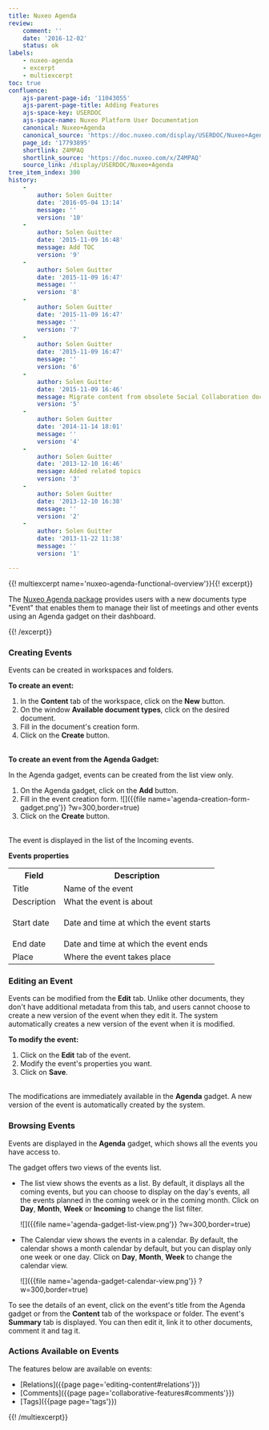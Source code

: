 ```yaml
---
title: Nuxeo Agenda
review:
    comment: ''
    date: '2016-12-02'
    status: ok
labels:
    - nuxeo-agenda
    - excerpt
    - multiexcerpt
toc: true
confluence:
    ajs-parent-page-id: '11043055'
    ajs-parent-page-title: Adding Features
    ajs-space-key: USERDOC
    ajs-space-name: Nuxeo Platform User Documentation
    canonical: Nuxeo+Agenda
    canonical_source: 'https://doc.nuxeo.com/display/USERDOC/Nuxeo+Agenda'
    page_id: '17793895'
    shortlink: Z4MPAQ
    shortlink_source: 'https://doc.nuxeo.com/x/Z4MPAQ'
    source_link: /display/USERDOC/Nuxeo+Agenda
tree_item_index: 300
history:
    -
        author: Solen Guitter
        date: '2016-05-04 13:14'
        message: ''
        version: '10'
    -
        author: Solen Guitter
        date: '2015-11-09 16:48'
        message: Add TOC
        version: '9'
    -
        author: Solen Guitter
        date: '2015-11-09 16:47'
        message: ''
        version: '8'
    -
        author: Solen Guitter
        date: '2015-11-09 16:47'
        message: ''
        version: '7'
    -
        author: Solen Guitter
        date: '2015-11-09 16:47'
        message: ''
        version: '6'
    -
        author: Solen Guitter
        date: '2015-11-09 16:46'
        message: Migrate content from obsolete Social Collaboration doc
        version: '5'
    -
        author: Solen Guitter
        date: '2014-11-14 18:01'
        message: ''
        version: '4'
    -
        author: Solen Guitter
        date: '2013-12-10 16:46'
        message: Added related topics
        version: '3'
    -
        author: Solen Guitter
        date: '2013-12-10 16:38'
        message: ''
        version: '2'
    -
        author: Solen Guitter
        date: '2013-11-22 11:38'
        message: ''
        version: '1'

---
```

{{! multiexcerpt name='nuxeo-agenda-functional-overview'}}{{! excerpt}}

The [Nuxeo Agenda package](https://connect.nuxeo.com/nuxeo/site/marketplace/package/nuxeo-agenda) provides users with a new documents type "Event" that enables them to manage their list of meetings and other events using an Agenda gadget on their dashboard.

{{! /excerpt}}

### Creating Events

Events can be created in workspaces and folders.

**To create an event:**

1.  In the **Content** tab of the workspace, click on the **New** button.
2.  On the window **Available document types**, click on the desired document.
3.  Fill in the document's creation form.
4.  Click on the **Create** button.<br /><br />

**To create an event from the Agenda Gadget:**

In the Agenda gadget, events can be created from the list view only.

1.  On the Agenda gadget, click on the **Add** button.
2.  Fill in the event creation form.
    ![]({{file name='agenda-creation-form-gadget.png'}} ?w=300,border=true)
3.  Click on the **Create** button.<br /><br />

The event is displayed in the list of the Incoming events.  

**Events properties**

<div class="table-scroll"><table class="hover"><tbody><tr><th colspan="1">Field</th><th colspan="1">Description</th></tr><tr><td colspan="1">Title</td><td colspan="1">Name of the event</td></tr><tr><td colspan="1">Description</td><td colspan="1">What the event is about</td></tr><tr><td colspan="1">Start date</td><td colspan="1">

Date and time at which the event starts

</td></tr><tr><td colspan="1">End date</td><td colspan="1">Date and time at which the event ends</td></tr><tr><td colspan="1">Place</td><td colspan="1">Where the event takes place</td></tr></tbody></table></div>

### Editing an Event

Events can be modified from the **Edit** tab. Unlike other documents, they don't have additional metadata from this tab, and users cannot choose to create a new version of the event when they edit it. The system automatically creates a new version of the event when it is modified.

**To modify the event:**

1.  Click on the **Edit** tab of the event.
2.  Modify the event's properties you want.
3.  Click on **Save**.<br /><br />

The modifications are immediately available in the **Agenda** gadget. A new version of the event is automatically created by the system.

### Browsing Events

Events are displayed in the **Agenda** gadget, which shows all the events you have access to.

The gadget offers two views of the events list.

*   The list view shows the events as a list. By default, it displays all the coming events, but you can choose to display on the day's events, all the events planned in the coming week or in the coming month. Click on **Day**, **Month**, **Week** or **Incoming** to change the list filter.

    ![]({{file name='agenda-gadget-list-view.png'}} ?w=300,border=true)
*   The Calendar view shows the events in a calendar. By default, the calendar shows a month calendar by default, but you can display only one week or one day. Click on **Day**, **Month**, **Week** to change the calendar view.

    ![]({{file name='agenda-gadget-calendar-view.png'}} ?w=300,border=true)

To see the details of an event, click on the event's title from the Agenda gadget or from the **Content** tab of the workspace or folder. The event's **Summary** tab is displayed. You can then edit it, link it to other documents, comment it and tag it.

### Actions Available on Events

The features below are available on events:

*   [Relations]({{page page='editing-content#relations'}})
*   [Comments]({{page page='collaborative-features#comments'}})
*   [Tags]({{page page='tags'}})

{{! /multiexcerpt}}

